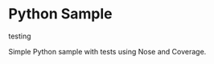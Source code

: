 Python Sample
=====================

testing

Simple Python sample with tests using Nose and Coverage.
